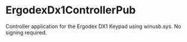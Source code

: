 # ErgodexDx1ControllerPub
Controller application for the Ergodex DX1 Keypad using winusb.sys. No signing required.

